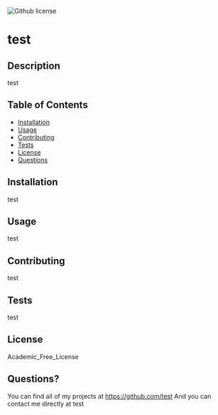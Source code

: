 
  
  ![Github license](http://img.shields.io/badge/License-Academic_Free_License-blue.svg)
    

  # test

  ## Description
  test

  ## Table of Contents
  * [Installation](#installation)
  * [Usage](#usage)
  * [Contributing](#contributing)
  * [Tests](#tests)
  * [License](#license)
  * [Questions](#questions)

  ## Installation
  test

  ## Usage
  test

  ## Contributing
  test

  ## Tests
  test

  ## License
  Academic_Free_License

  ## Questions?
  You can find all of my projects at https://github.com/test
  And you can contact me directly at test


